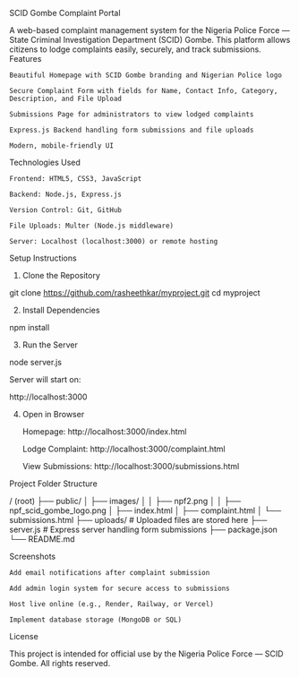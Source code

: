 SCID Gombe Complaint Portal

A web-based complaint management system for the Nigeria Police Force — State Criminal Investigation Department (SCID) Gombe.
This platform allows citizens to lodge complaints easily, securely, and track submissions.
Features

    Beautiful Homepage with SCID Gombe branding and Nigerian Police logo

    Secure Complaint Form with fields for Name, Contact Info, Category, Description, and File Upload

    Submissions Page for administrators to view lodged complaints

    Express.js Backend handling form submissions and file uploads

    Modern, mobile-friendly UI

Technologies Used

    Frontend: HTML5, CSS3, JavaScript

    Backend: Node.js, Express.js

    Version Control: Git, GitHub

    File Uploads: Multer (Node.js middleware)

    Server: Localhost (localhost:3000) or remote hosting

Setup Instructions
1. Clone the Repository

git clone https://github.com/rasheethkar/myproject.git
cd myproject

2. Install Dependencies

npm install

3. Run the Server

node server.js

Server will start on:

http://localhost:3000

4. Open in Browser

    Homepage: http://localhost:3000/index.html

    Lodge Complaint: http://localhost:3000/complaint.html

    View Submissions: http://localhost:3000/submissions.html

Project Folder Structure

/ (root)
├── public/
│   ├── images/
│   │   ├── npf2.png
│   │   ├── npf_scid_gombe_logo.png
│   ├── index.html
│   ├── complaint.html
│   └── submissions.html
├── uploads/        # Uploaded files are stored here
├── server.js       # Express server handling form submissions
├── package.json
└── README.md

Screenshots



    Add email notifications after complaint submission

    Add admin login system for secure access to submissions

    Host live online (e.g., Render, Railway, or Vercel)

    Implement database storage (MongoDB or SQL)

License

This project is intended for official use by the Nigeria Police Force — SCID Gombe.
All rights reserved.
